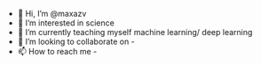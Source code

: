 - 👋 Hi, I’m @maxazv
- 👀 I’m interested in science
- 🌱 I’m currently teaching myself machine learning/ deep learning
- 💞️ I’m looking to collaborate on -
- 📫 How to reach me -

<!---
maxazv/maxazv is a ✨ special ✨ repository because its `README.md` (this file) appears on your GitHub profile.
You can click the Preview link to take a look at your changes.
--->
